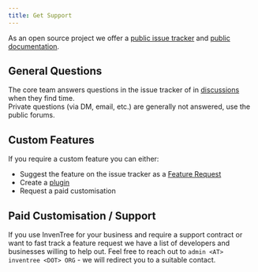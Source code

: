 ```yaml
---
title: Get Support
---
```


As an open source project we offer a [public issue tracker](https://github.com/inventree/InvenTree) and [public documentation](https://inventree.readthedocs.io).

## General Questions
The core team answers questions in the issue tracker of in [discussions](https://github.com/inventree/InvenTree/discussions) when they find time.  
Private questions (via DM, email, etc.) are generally not answered, use the public forums.

## Custom Features
If you require a custom feature you can either:
- Suggest the feature on the issue tracker as a [Feature Request](https://github.com/inventree/InvenTree/issues/new?template=feature_request.yaml)
- Create a [plugin](extend/plugin/index.md)
- Request a paid customisation

## Paid Customisation / Support
If you use InvenTree for your business and require a support contract or want to fast track a feature request we have a list of developers and businesses willing to help out.
Feel free to reach out to `admin <AT> inventree <DOT> ORG` - we will redirect you to a suitable contact.
